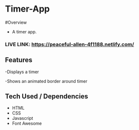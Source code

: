 # Timer-App
 
#Overview
- A timer app. 

### LIVE LINK: https://peaceful-allen-4f1188.netlify.com/

## Features 

-Displays a timer 

-Shows an animated border around timer 

## Tech Used / Dependencies

- HTML
- CSS
- Javascript
- Font Awesome 
